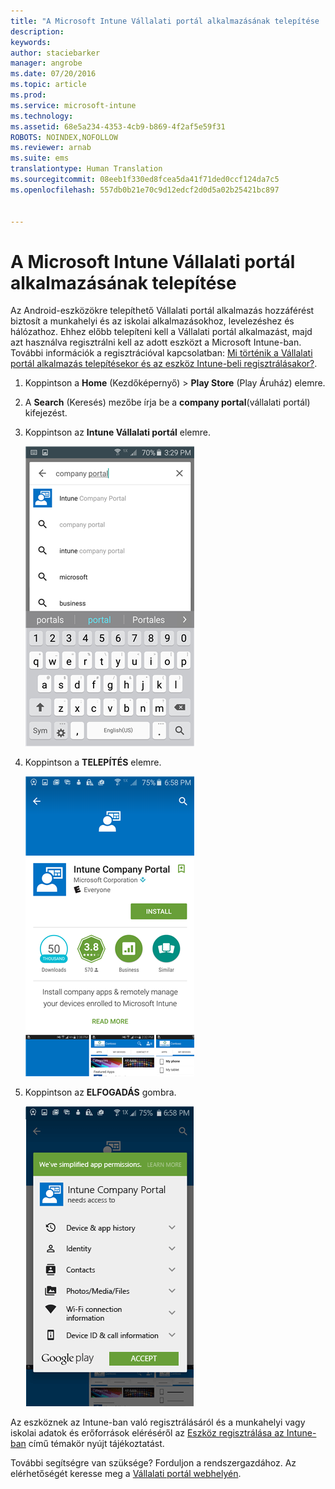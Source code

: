 ```yaml
---
title: "A Microsoft Intune Vállalati portál alkalmazásának telepítése | Microsoft Intune"
description: 
keywords: 
author: staciebarker
manager: angrobe
ms.date: 07/20/2016
ms.topic: article
ms.prod: 
ms.service: microsoft-intune
ms.technology: 
ms.assetid: 68e5a234-4353-4cb9-b869-4f2af5e59f31
ROBOTS: NOINDEX,NOFOLLOW
ms.reviewer: arnab
ms.suite: ems
translationtype: Human Translation
ms.sourcegitcommit: 08eeb1f330ed8fcea5da41f71ded0ccf124da7c5
ms.openlocfilehash: 557db0b21e70c9d12edcf2d0d5a02b25421bc897


---
```



# A Microsoft Intune Vállalati portál alkalmazásának telepítése

Az Android-eszközökre telepíthető Vállalati portál alkalmazás hozzáférést biztosít a munkahelyi és az iskolai alkalmazásokhoz, levelezéshez és hálózathoz.  Ehhez előbb telepíteni kell a Vállalati portál alkalmazást, majd azt használva regisztrálni kell az adott eszközt a Microsoft Intune-ban. További információk a regisztrációval kapcsolatban: [Mi történik a Vállalati portál alkalmazás telepítésekor és az eszköz Intune-beli regisztrálásakor?](what-happens-if-you-install-the-company-portal-app-and-enroll-your-device-in-intune-android.md).

1.  Koppintson a **Home** (Kezdőképernyő) &gt; **Play Store** (Play Áruház) elemre.

2.  A **Search** (Keresés) mezőbe írja be a **company portal**(vállalati portál) kifejezést.

3.  Koppintson az **Intune Vállalati portál** elemre.

    ![android-search-company-portal](./media/and-cpinstall-1-search-cp.png)

4.  Koppintson a **TELEPÍTÉS** elemre.

    ![android-install-company-portal](./media/and-cpinstall-2-install.png)

5.  Koppintson az **ELFOGADÁS** gombra.

    ![android-accept-company-portal-terms](./media/and-cpinstall-3-cp-accept.png)

Az eszköznek az Intune-ban való regisztrálásáról és a munkahelyi vagy iskolai adatok és erőforrások eléréséről az [Eszköz regisztrálása az Intune-ban](enroll-your-device-in-Intune-android.md) című témakör nyújt tájékoztatást.

További segítségre van szüksége? Forduljon a rendszergazdához. Az elérhetőségét keresse meg a [Vállalati portál webhelyén](http://portal.manage.microsoft.com).




<!--HONumber=Aug16_HO5-->


